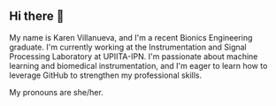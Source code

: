 ## Hi there 👋

My name is Karen Villanueva, and I'm a recent Bionics Engineering graduate. I'm currently working at the Instrumentation and Signal Processing Laboratory at UPIITA-IPN. I'm passionate about machine learning and biomedical instrumentation, and I'm eager to learn how to leverage GitHub to strengthen my professional skills.

My pronouns are she/her.

